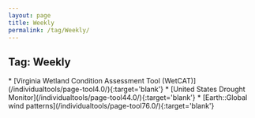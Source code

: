 ```yaml
---
layout: page
title: Weekly
permalink: /tag/Weekly/
---
```

<h2>Tag: Weekly</h2>
* [Virginia Wetland Condition Assessment Tool (WetCAT)](/individualtools/page-tool4.0/){:target='blank'}
* [United States Drought Monitor](/individualtools/page-tool44.0/){:target='blank'}
* [Earth::Global wind patterns](/individualtools/page-tool76.0/){:target='blank'}
